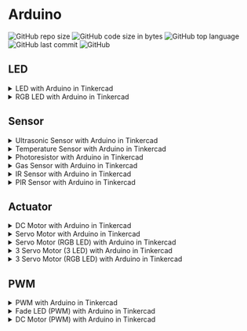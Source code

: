# Arduino
![GitHub repo size](https://img.shields.io/github/repo-size/aceX20/arduino)
![GitHub code size in bytes](https://img.shields.io/github/languages/code-size/aceX20/arduino)
![GitHub top language](https://img.shields.io/github/languages/top/aceX20/arduino)
![GitHub last commit](https://img.shields.io/github/last-commit/aceX20/arduino)
![GitHub](https://img.shields.io/github/license/aceX20/arduino)

## LED

<details>
  <summary>LED with Arduino in Tinkercad</summary>
  
  Code: [led.ino](/led/led.ino)
  
  [![LED with Arduino in Tinkercad](https://img.youtube.com/vi/kRehMMJgHuE/0.jpg)](https://www.youtube.com/watch?v=kRehMMJgHuE) 
</details>

<details>
  <summary>RGB LED with Arduino in Tinkercad</summary>
  
  Code: [rgb_led.ino](/led/rgb_led.ino)
  
  [![RGB LED with Arduino in Tinkercad](https://img.youtube.com/vi/yCmuAmn-dpc/0.jpg)](https://www.youtube.com/watch?v=yCmuAmn-dpc)
</details>

## Sensor

<details>
  <summary>Ultrasonic Sensor with Arduino in Tinkercad</summary>
  
  Code: [ultrasonic_sensor.ino](/sensor/ultrasonic_sensor.ino)
  
  [![Ultrasonic Sensor with Arduino in Tinkercad](https://img.youtube.com/vi/-nPBzi3EVfs/0.jpg)](https://www.youtube.com/watch?v=-nPBzi3EVfs)
</details>

<details>
  <summary>Temperature Sensor with Arduino in Tinkercad</summary>
  
  Code: [temperature_sensor.ino](/sensor/temperature_sensor.ino)
  
  [![Temperature Sensor with Arduino in Tinkercad](https://img.youtube.com/vi/J4Jjxx8KBxg/0.jpg)](https://www.youtube.com/watch?v=J4Jjxx8KBxg)
</details>

<details>
  <summary>Photoresistor with Arduino in Tinkercad</summary>
  
  Code: [photoresistor.ino](/sensor/photoresistor.ino)
  
  [![Photoresistor with Arduino in Tinkercad](https://img.youtube.com/vi/llXDQZlo-4g/0.jpg)](https://www.youtube.com/watch?v=llXDQZlo-4g)
</details>

<details>
  <summary>Gas Sensor with Arduino in Tinkercad</summary>
  
  Code: [gas_sensor.ino](/sensor/gas_sensor.ino)
  
  [![Gas Sensor with Arduino in Tinkercad](https://img.youtube.com/vi/oNqGdqcdIjE/0.jpg)](https://www.youtube.com/watch?v=oNqGdqcdIjE)
</details>

<details>
  <summary>IR Sensor with Arduino in Tinkercad</summary>
  
  Code: [ir_sensor.ino](/sensor/ir_sensor.ino)
  
  [![IR Sensor with Arduino in Tinkercad](https://img.youtube.com/vi/9fO_KxGM7Tc/0.jpg)](https://www.youtube.com/watch?v=9fO_KxGM7Tc)
</details>

<details>
  <summary>PIR Sensor with Arduino in Tinkercad</summary>
  
  Code: [pir_sensor.ino](/sensor/pir_sensor.ino)
  
  [![PIR Sensor with Arduino in Tinkercad](https://img.youtube.com/vi/-PbH9sJ3t-0/0.jpg)](https://www.youtube.com/watch?v=-PbH9sJ3t-0)
</details>


## Actuator

<details>
  <summary>DC Motor with Arduino in Tinkercad</summary>
  
  Code: [dc_motor.ino](/actuator/dc_motor.ino)
  
  [![DC Motor with Arduino in Tinkercad](https://img.youtube.com/vi/dBT3hT_Xn-c/0.jpg)](https://www.youtube.com/watch?v=dBT3hT_Xn-c)
</details>

<details>
  <summary>Servo Motor with Arduino in Tinkercad</summary>
  
  Code: [servo.ino](/actuator/servo.ino)
  
  [![Servo Motor with Arduino in Tinkercad](https://img.youtube.com/vi/bc1LLABIy7M/0.jpg)](https://www.youtube.com/watch?v=bc1LLABIy7M)
</details>

<details>
  <summary>Servo Motor (RGB LED) with Arduino in Tinkercad</summary>
  
  Code: [servo_rgb_led.ino](/actuator/servo_rgb_led.ino)
  
  [![Servo Motor (RGB LED) with Arduino in Tinkercad](https://img.youtube.com/vi/XfhOHaNvBHM/0.jpg)](https://www.youtube.com/watch?v=XfhOHaNvBHM)
</details>

<details>
  <summary>3 Servo Motor (3 LED) with Arduino in Tinkercad</summary>
  
  Code: [3_servo_3_led.ino](/actuator/3_servo_3_led.ino)
  
  [![3 Servo Motor 3 LED with Arduino in Tinkercad](https://img.youtube.com/vi/tb4LF80xH6s/0.jpg)](https://www.youtube.com/watch?v=tb4LF80xH6s)
</details>

<details>
  <summary>3 Servo Motor (RGB LED) with Arduino in Tinkercad</summary>
  
  Code: [3_servo_rgb_led.ino](/actuator/3_servo_rgb_led.ino)
  
  [![3 Servo Motor (RGB LED) with Arduino in Tinkercad](https://img.youtube.com/vi/KX3cQ8LN6MU/0.jpg)](https://www.youtube.com/watch?v=KX3cQ8LN6MU)
</details>

## PWM

<details>
  <summary>PWM with Arduino in Tinkercad</summary>
  
  Code: [pwm.ino](/pwm/pwm.ino)
  
  [![PWM with Arduino in Tinkercad](https://img.youtube.com/vi/wUrXRhCqQ84/0.jpg)](https://www.youtube.com/watch?v=wUrXRhCqQ84)
</details>

<details>
  <summary>Fade LED (PWM) with Arduino in Tinkercad</summary>
  
  Code: [fade_led_pwm.ino](/pwm/fade_led_pwm.ino)
  
  [![Fade LED (PWM) with Arduino in Tinkercad](https://img.youtube.com/vi/4qlN6Ph2zbI/0.jpg)](https://www.youtube.com/watch?v=4qlN6Ph2zbI)
</details>

<details>
  <summary>DC Motor (PWM) with Arduino in Tinkercad</summary>
  
  Code: [dc_motor_pwm.ino](/pwm/dc_motor_pwm.ino)
  
  [![DC Motor (PWM) with Arduino in Tinkercad](https://img.youtube.com/vi/Z9MoKni-dqc/0.jpg)](https://www.youtube.com/watch?v=Z9MoKni-dqc)
</details>
